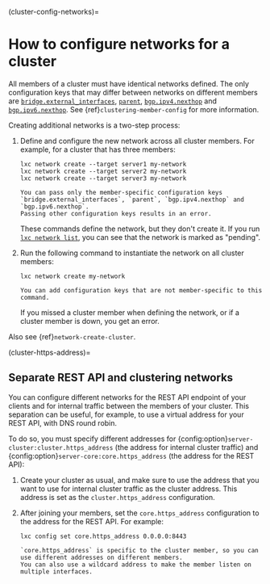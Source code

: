 (cluster-config-networks)=
# How to configure networks for a cluster

All members of a cluster must have identical networks defined.
The only configuration keys that may differ between networks on different members are [`bridge.external_interfaces`](network-bridge-options), [`parent`](ref-networks), [`bgp.ipv4.nexthop`](network-bridge-options) and [`bgp.ipv6.nexthop`](network-bridge-options).
See {ref}`clustering-member-config` for more information.

Creating additional networks is a two-step process:

1. Define and configure the new network across all cluster members.
   For example, for a cluster that has three members:

       lxc network create --target server1 my-network
       lxc network create --target server2 my-network
       lxc network create --target server3 my-network

   ```{note}
   You can pass only the member-specific configuration keys `bridge.external_interfaces`, `parent`, `bgp.ipv4.nexthop` and `bgp.ipv6.nexthop`.
   Passing other configuration keys results in an error.
   ```

   These commands define the network, but they don't create it.
   If you run [`lxc network list`](lxc_network_list.md), you can see that the network is marked as "pending".
1. Run the following command to instantiate the network on all cluster members:

       lxc network create my-network

   ```{note}
   You can add configuration keys that are not member-specific to this command.
   ```

   If you missed a cluster member when defining the network, or if a cluster member is down, you get an error.

Also see {ref}`network-create-cluster`.

(cluster-https-address)=
## Separate REST API and clustering networks

You can configure different networks for the REST API endpoint of your clients and for internal traffic between the members of your cluster.
This separation can be useful, for example, to use a virtual address for your REST API, with DNS round robin.

To do so, you must specify different addresses for {config:option}`server-cluster:cluster.https_address` (the address for internal cluster traffic) and {config:option}`server-core:core.https_address` (the address for the REST API):

1. Create your cluster as usual, and make sure to use the address that you want to use for internal cluster traffic as the cluster address.
   This address is set as the `cluster.https_address` configuration.
1. After joining your members, set the `core.https_address` configuration to the address for the REST API.
   For example:

       lxc config set core.https_address 0.0.0.0:8443

   ```{note}
   `core.https_address` is specific to the cluster member, so you can use different addresses on different members.
   You can also use a wildcard address to make the member listen on multiple interfaces.
   ```
